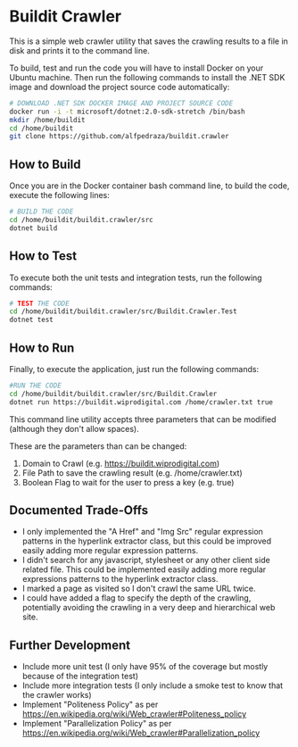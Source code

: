 # Buildit Crawler

This is a simple web crawler utility that saves the crawling results to a file
in disk and prints it to the command line.

To build, test and run the code you will have to install Docker on your Ubuntu
machine. Then run the following commands to install the .NET SDK image and
download the project source code automatically:

```bash
# DOWNLOAD .NET SDK DOCKER IMAGE AND PROJECT SOURCE CODE
docker run -i -t microsoft/dotnet:2.0-sdk-stretch /bin/bash
mkdir /home/buildit
cd /home/buildit
git clone https://github.com/alfpedraza/buildit.crawler
```

## How to Build

Once you are in the Docker container bash command line, to build the code,
execute the following lines:

```bash
# BUILD THE CODE
cd /home/buildit/buildit.crawler/src
dotnet build
```

## How to Test

To execute both the unit tests and integration tests, run the following
commands:

```bash
# TEST THE CODE
cd /home/buildit/buildit.crawler/src/Buildit.Crawler.Test
dotnet test
```

## How to Run

Finally, to execute the application, just run the following commands:

```bash
#RUN THE CODE
cd /home/buildit/buildit.crawler/src/Buildit.Crawler
dotnet run https://buildit.wiprodigital.com /home/crawler.txt true
```

This command line utility accepts three parameters that can be modified
(although they don't allow spaces).

These are the parameters than can be changed:

  1. Domain to Crawl (e.g. https://buildit.wiprodigital.com)
  2. File Path to save the crawling result (e.g. /home/crawler.txt)
  3. Boolean Flag to wait for the user to press a key (e.g. true)
 

## Documented Trade-Offs
  - I only implemented the "A Href" and "Img Src" regular expression patterns
    in the hyperlink extractor class, but this could be improved easily adding
	more regular expression patterns.
  - I didn't search for any javascript, stylesheet or any other client side
    related file. This could be implemented easily adding more regular
	expressions patterns to the hyperlink extractor class. 
  - I marked a page as visited so I don't crawl the same URL twice.
  - I could have added a flag to specify the depth of the crawling, potentially
    avoiding the crawling in a very deep and hierarchical web site.
 


## Further Development
  - Include more unit test (I only have 95% of the coverage but mostly because
    of the integration test)
  - Include more integration tests (I only include a smoke test to know that
    the crawler works)
  - Implement "Politeness Policy" as per
    https://en.wikipedia.org/wiki/Web_crawler#Politeness_policy
  - Implement "Parallelization Policy" as per
    https://en.wikipedia.org/wiki/Web_crawler#Parallelization_policy
